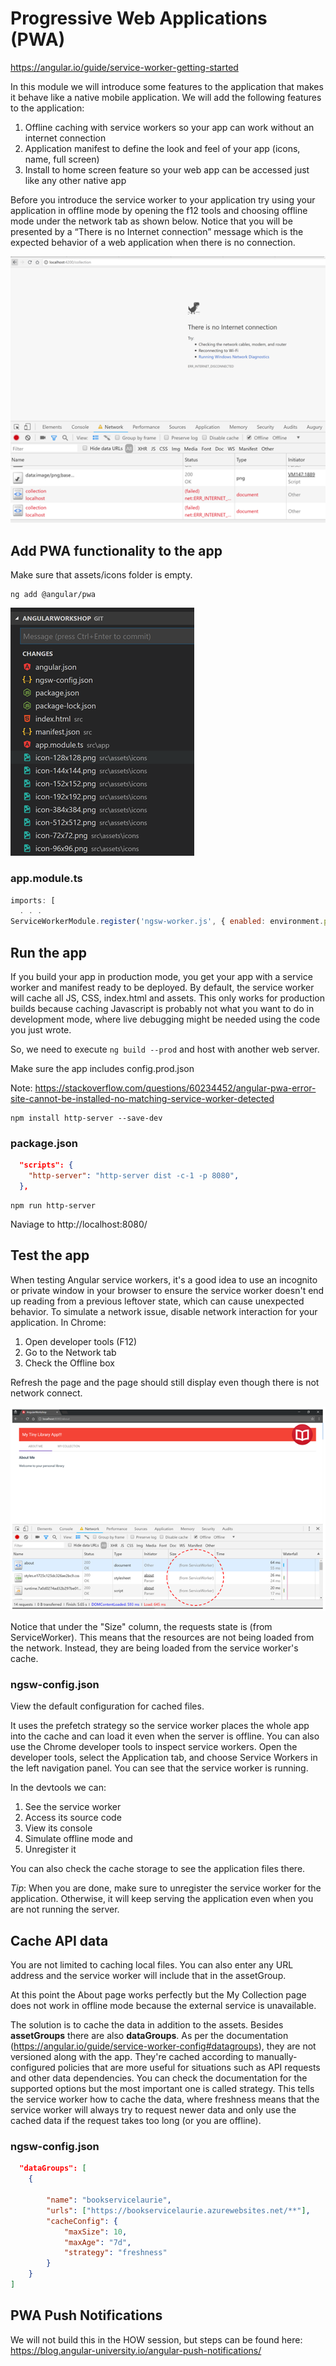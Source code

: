 # Progressive Web Applications (PWA)
https://angular.io/guide/service-worker-getting-started

In this module we will introduce some features to the application that makes it behave like a native mobile application. We will add the following features to the application:
1. Offline caching with service workers so your app can work without an internet connection
2. Application manifest to define the look and feel of your app (icons, name, full screen)
3. Install to home screen feature so your web app can be accessed just like any other native app

Before you introduce the service worker to your application try using your application in offline mode by opening the f12 tools and choosing offline mode under the network tab as shown below. Notice that you will be presented by a “There is no Internet connection” message which is the expected behavior of a web application when there is no connection. 

![](images/pwa_img1.png)

## Add PWA functionality to the app

Make sure that assets/icons folder is empty.

```
ng add @angular/pwa
```

![](images/pwa_img2.png)

### app.module.ts
```javascript
imports: [
  . . .
ServiceWorkerModule.register('ngsw-worker.js', { enabled: environment.production, registrationStrategy: 'registerImmediately' })
```

## Run the app

If you build your app in production mode, you get your app with a service worker and manifest ready to be deployed. By default, the service worker will cache all JS, CSS, index.html and assets. This only works for production builds because caching Javascript is probably not what you want to do in development mode, where live debugging might be needed using the code you just wrote.

So, we need to execute ```ng build --prod``` and host with another web server.

Make sure the app includes config.prod.json

Note: https://stackoverflow.com/questions/60234452/angular-pwa-error-site-cannot-be-installed-no-matching-service-worker-detected


```
npm install http-server --save-dev
```
### package.json
```json
  "scripts": {
    "http-server": "http-server dist -c-1 -p 8080",
  },
```
```
npm run http-server
```
Naviage to http://localhost:8080/

## Test the app
When testing Angular service workers, it's a good idea to use an incognito or private window in your browser to ensure the service worker doesn't end up reading from a previous leftover state, which can cause unexpected behavior.
To simulate a network issue, disable network interaction for your application. In Chrome:
1.	Open developer tools (F12)
2.	Go to the Network tab
3.	Check the Offline box

Refresh the page and the page should still display even though there is not network connect.

![](images/pwa_img3.png)

Notice that under the "Size" column, the requests state is (from ServiceWorker). This means that the resources are not being loaded from the network. Instead, they are being loaded from the service worker's cache.

### ngsw-config.json
View the default configuration for cached files.

It uses the prefetch strategy so the service worker places the whole app into the cache and can load it even when the server is offline. 
You can also use the Chrome developer tools to inspect service workers.
Open the developer tools, select the Application tab, and choose Service Workers in the left navigation panel. You can see that the service worker is running.

In the devtools we can:
1. See the service worker
2. Access its source code
3. View its console
4. Simulate offline mode and
5. Unregister it

You can also check the cache storage to see the application files there.

*Tip*: When you are done, make sure to unregister the service worker for the application. Otherwise, it will keep serving the application even when you are not running the server.

## Cache API data
You are not limited to caching local files. You can also enter any URL address and the service worker will include that in the assetGroup.

At this point the About page works perfectly but the My Collection page does not work in offline mode because the external service is unavailable.

The solution is to cache the data in addition to the assets. Besides **assetGroups** there are also **dataGroups**. As per the documentation (https://angular.io/guide/service-worker-config#datagroups), they are not versioned along with the app. They're cached according to manually-configured policies that are more useful for situations such as API requests and other data dependencies. You can check the documentation for the supported options but the most important one is called strategy.
This tells the service worker how to cache the data, where freshness means that the service worker will always try to request newer data and only use the cached data if the request takes too long (or you are offline).

### ngsw-config.json

```json
  "dataGroups": [
    {

        "name": "bookservicelaurie",
        "urls": ["https://bookservicelaurie.azurewebsites.net/**"],
        "cacheConfig": {
            "maxSize": 10,
            "maxAge": "7d",
            "strategy": "freshness"
        }
    }
]

```

## PWA Push Notifications
We will not build this in the HOW session, but steps can be found here:
https://blog.angular-university.io/angular-push-notifications/
